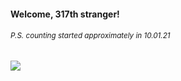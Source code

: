 #### Welcome, 317th stranger!

###### <sup>P.S. counting started approximately in 10.01.21</sup>

<img src="https://kraftwerk28.pp.ua/vcnt.png"></img>
